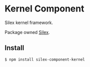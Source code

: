 Kernel Component
========

Silex kernel framework.

Package owned [Silex](https://www.npmjs.com/package/silex).

Install
--------

```bash
$ npm install silex-component-kernel
```
